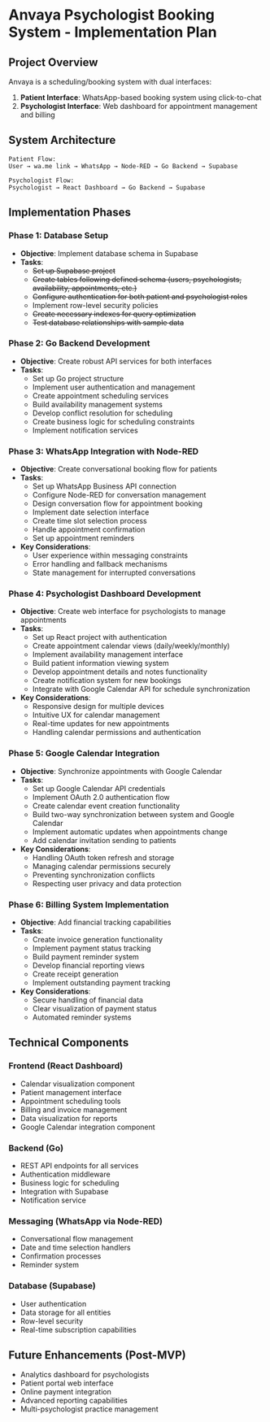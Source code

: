 # Anvaya Psychologist Booking System - Implementation Plan

## Project Overview
Anvaya is a scheduling/booking system with dual interfaces:
1. **Patient Interface**: WhatsApp-based booking system using click-to-chat
2. **Psychologist Interface**: Web dashboard for appointment management and billing

## System Architecture
```
Patient Flow:
User → wa.me link → WhatsApp → Node-RED → Go Backend → Supabase

Psychologist Flow:
Psychologist → React Dashboard → Go Backend → Supabase
```

## Implementation Phases

### Phase 1: Database Setup
- **Objective**: Implement database schema in Supabase
- **Tasks**:
  - ~~Set up Supabase project~~
  - ~~Create tables following defined schema (users, psychologists, availability, appointments, etc.)~~
  - ~~Configure authentication for both patient and psychologist roles~~
  - Implement row-level security policies
  - ~~Create necessary indexes for query optimization~~
  - ~~Test database relationships with sample data~~

### Phase 2: Go Backend Development
- **Objective**: Create robust API services for both interfaces
- **Tasks**:
  - Set up Go project structure
  - Implement user authentication and management
  - Create appointment scheduling services
  - Build availability management systems
  - Develop conflict resolution for scheduling
  - Create business logic for scheduling constraints
  - Implement notification services

### Phase 3: WhatsApp Integration with Node-RED
- **Objective**: Create conversational booking flow for patients
- **Tasks**:
  - Set up WhatsApp Business API connection
  - Configure Node-RED for conversation management
  - Design conversation flow for appointment booking
  - Implement date selection interface
  - Create time slot selection process
  - Handle appointment confirmation
  - Set up appointment reminders
- **Key Considerations**:
  - User experience within messaging constraints
  - Error handling and fallback mechanisms
  - State management for interrupted conversations

### Phase 4: Psychologist Dashboard Development
- **Objective**: Create web interface for psychologists to manage appointments
- **Tasks**:
  - Set up React project with authentication
  - Create appointment calendar views (daily/weekly/monthly)
  - Implement availability management interface
  - Build patient information viewing system
  - Develop appointment details and notes functionality
  - Create notification system for new bookings
  - Integrate with Google Calendar API for schedule synchronization
- **Key Considerations**:
  - Responsive design for multiple devices
  - Intuitive UX for calendar management
  - Real-time updates for new appointments
  - Handling calendar permissions and authentication

### Phase 5: Google Calendar Integration
- **Objective**: Synchronize appointments with Google Calendar
- **Tasks**:
  - Set up Google Calendar API credentials
  - Implement OAuth 2.0 authentication flow
  - Create calendar event creation functionality
  - Build two-way synchronization between system and Google Calendar
  - Implement automatic updates when appointments change
  - Add calendar invitation sending to patients
- **Key Considerations**:
  - Handling OAuth token refresh and storage
  - Managing calendar permissions securely
  - Preventing synchronization conflicts
  - Respecting user privacy and data protection

### Phase 6: Billing System Implementation
- **Objective**: Add financial tracking capabilities
- **Tasks**:
  - Create invoice generation functionality
  - Implement payment status tracking
  - Build payment reminder system
  - Develop financial reporting views
  - Create receipt generation
  - Implement outstanding payment tracking
- **Key Considerations**:
  - Secure handling of financial data
  - Clear visualization of payment status
  - Automated reminder systems

## Technical Components

### Frontend (React Dashboard)
- Calendar visualization component
- Patient management interface
- Appointment scheduling tools
- Billing and invoice management
- Data visualization for reports
- Google Calendar integration component

### Backend (Go)
- REST API endpoints for all services
- Authentication middleware
- Business logic for scheduling
- Integration with Supabase
- Notification service

### Messaging (WhatsApp via Node-RED)
- Conversational flow management
- Date and time selection handlers
- Confirmation processes
- Reminder system

### Database (Supabase)
- User authentication
- Data storage for all entities
- Row-level security
- Real-time subscription capabilities

## Future Enhancements (Post-MVP)
- Analytics dashboard for psychologists
- Patient portal web interface
- Online payment integration
- Advanced reporting capabilities
- Multi-psychologist practice management